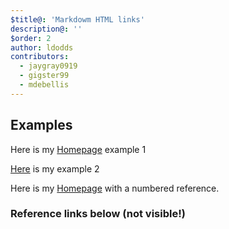 ```yaml
---
$title@: 'Markdowm HTML links'
description@: ''
$order: 2
author: ldodds
contributors:
  - jaygray0919
  - gigster99
  - mdebellis
---
```


## Examples

Here is my [Homepage][MichaelCurrin home] example 1

[Here][MichaelCurrin home] is my example 2

Here is my [Homepage][1] with a numbered reference.


### Reference links below (not visible!)

[MichaelCurrin home]: https://michaelcurrin.github.io/

[1]: https://michaelcurrin.github.io/

[Homepage]: https://michaelcurrin.github.io/

